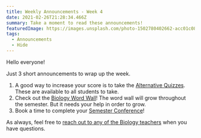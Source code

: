 ```yaml
---
title: Weekly Announcements - Week 4
date: 2021-02-26T21:28:34.466Z
summary: Take a moment to read these announcements!
featuredImage: https://images.unsplash.com/photo-1502780402662-acc01c084a25?ixid=MXwxMjA3fDB8MHxwaG90by1wYWdlfHx8fGVufDB8fHw%3D&ixlib=rb-1.2.1&auto=format&fit=crop&w=780&q=80
tags:
  - Announcements
  - Hide
---
```

Hello everyone!

Just 3 short announcements to wrap up the week.

1. A good way to increase your score is to take the [Alternative Quizzes](/tags/alternative%20quizzes/). These are available to all students to take.
2. Check out the [Biology Word Wall](/posts/the-biology-word-wall/)! The word wall will grow throughout the semester. But it needs your help in order to grow.
3. Book a time to complete your [Semester Conference](/posts/what's-a-"semester-conference"/)!

As always, feel free to [reach out to any of the Biology teachers](/contact/) when you have questions.